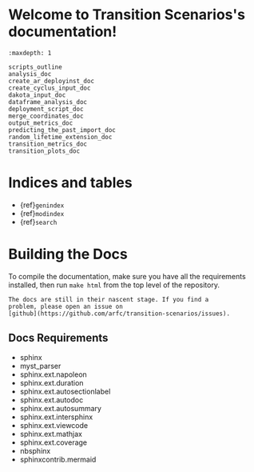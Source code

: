 <!-- Transition Scenarios documentation master file, created by
   sphinx-quickstart on Mon Feb 19 13:18:08 2024.
   You can adapt this file completely to your liking, but it should at least
   contain the root `toctree` directive. -->

# Welcome to Transition Scenarios's documentation!

```{toctree}
:maxdepth: 1

scripts_outline
analysis_doc
create_ar_deployinst_doc
create_cyclus_input_doc
dakota_input_doc
dataframe_analysis_doc
deployment_script_doc
merge_coordinates_doc
output_metrics_doc
predicting_the_past_import_doc
random_lifetime_extension_doc
transition_metrics_doc
transition_plots_doc
```

# Indices and tables

- {ref}`genindex`
- {ref}`modindex`
- {ref}`search`


# Building the Docs
To compile the documentation, make sure you have all the requirements
installed, then run `make html` from the top level of the repository.

```{warning}
The docs are still in their nascent stage. If you find a
problem, please open an issue on
[github](https://github.com/arfc/transition-scenarios/issues).
```

## Docs Requirements
* sphinx
* myst_parser
* sphinx.ext.napoleon
* sphinx.ext.duration
* sphinx.ext.autosectionlabel
* sphinx.ext.autodoc
* sphinx.ext.autosummary
* sphinx.ext.intersphinx
* sphinx.ext.viewcode
* sphinx.ext.mathjax
* sphinx.ext.coverage
* nbsphinx
* sphinxcontrib.mermaid